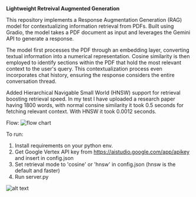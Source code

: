 **Lightweight Retreival Augmented Generation**

This repository implements a Response Augmentation Generation (RAG) model for contextualizing information retrieval from PDFs. Built using Gradio, the model takes a PDF document as input and leverages the Gemini API to generate a response.

The model first processes the PDF through an embedding layer, converting textual information into a numerical representation. Cosine similarity is then employed to identify sections within the PDF that hold the most relevant context to the user's query. This contextualization process even incorporates chat history, ensuring the response considers the entire conversation thread.

Added Hierarchical Navigable Small World (HNSW) support for retrieval boosting retrieval speed. In my test I have uploaded a research paper having 1800 words, with normal consine similarity it took 0.5 seconds for fetching relevant context. With HNSW it took 0.0012 seconds. 

Flow: 
![flow chart](https://github.com/harinaralasetty/Retrieval_Augmented_Generation/blob/main/RAG%20+%20HNSW.png)

To run: 
1. Install requirements on your python env.
2. Get Google Vertex API key from https://aistudio.google.com/app/apikey and insert in config.json
3. Set retrieval mode to 'cosine' or 'hnsw' in config.json (hnsw is the default and faster)
4. Run server.py

![alt text](https://github.com/harinaralasetty/Retrieval_Augmented_Generation/blob/main/screenshot.png)
